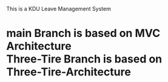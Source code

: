 This is a KDU Leave Management System 

<h1><b>main Branch is based on MVC Architecture <br>
Three-Tire Branch is based on Three-Tire-Architecture</b></h1>
